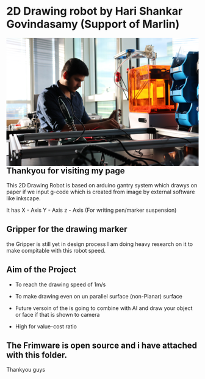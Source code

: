# 2D Drawing robot by Hari Shankar Govindasamy (Support of Marlin)
<img align="right" src="Logo/robot.jpg" />


## Thankyou for visiting my page 

This 2D Drawing Robot is based on arduino gantry system which drawys on paper if we input g-code which is created from image
by external software like inkscape.

It has
X - Axis 
Y - Axis 
z - Axis (For writing pen/marker suspension)

## Gripper for the drawing marker
 the Gripper is still yet in design process 
I am doing heavy research on it to make compitable with this robot speed.

## Aim of the Project

- To reach the drawing speed of 1m/s

- To make drawing even on un parallel surface (non-Planar) surface

- Future versoin of the is going to combine with AI and draw your object or face if that is shown to camera

- High for value-cost ratio

## The Frimware is open source and i have attached with this folder.

Thankyou guys
